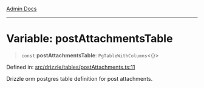 [Admin Docs](/)

***

# Variable: postAttachmentsTable

> `const` **postAttachmentsTable**: `PgTableWithColumns`\<\{\}\>

Defined in: [src/drizzle/tables/postAttachments.ts:11](https://github.com/Suyash878/talawa-api/blob/4657139c817cb5935454def8fb620b05175365a9/src/drizzle/tables/postAttachments.ts#L11)

Drizzle orm postgres table definition for post attachments.
